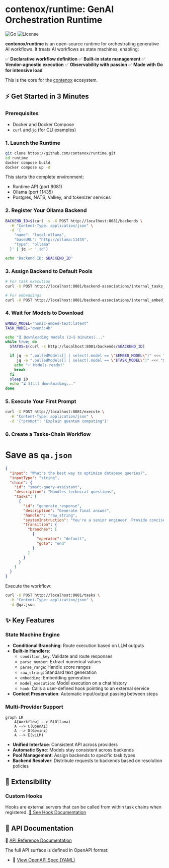 # contenox/runtime: GenAI Orchestration Runtime

![Go](https://img.shields.io/badge/Go-1.24+-00ADD8?logo=go)
![License](https://img.shields.io/badge/License-Apache%202.0-blue.svg)

**contenox/runtime** is an open-source runtime for orchestrating generative AI workflows. It treats AI workflows as state machines, enabling:

✅ **Declarative workflow definition**
✅ **Built-in state management**
✅ **Vendor-agnostic execution**
✅ **Observability with passion**
✅ **Made with Go for intensive load**


This is the core for the [contenox](https://github.com/contenox) ecosystem.

## ⚡ Get Started in 3 Minutes

### Prerequisites
- Docker and Docker Compose
- `curl` and `jq` (for CLI examples)

### 1. Launch the Runtime
```bash
git clone https://github.com/contenox/runtime.git
cd runtime
docker compose build
docker compose up -d
```

This starts the complete environment:
- Runtime API (port 8081)
- Ollama (port 11435)
- Postgres, NATS, Valkey, and tokenizer services

### 2. Register Your Ollama Backend
```bash
BACKEND_ID=$(curl -s -X POST http://localhost:8081/backends \
  -H "Content-Type: application/json" \
  -d '{
    "name": "local-ollama",
    "baseURL": "http://ollama:11435",
    "type": "ollama"
  }' | jq -r '.id')

echo "Backend ID: $BACKEND_ID"
```

### 3. Assign Backend to Default Pools
```bash
# For task execution
curl -X POST http://localhost:8081/backend-associations/internal_tasks_pool/backends/$BACKEND_ID

# For embeddings
curl -X POST http://localhost:8081/backend-associations/internal_embed_pool/backends/$BACKEND_ID
```

### 4. Wait for Models to Download
```bash
EMBED_MODEL="nomic-embed-text:latest"
TASK_MODEL="qwen3:4b"

echo "⏳ Downloading models (2–5 minutes)..."
while true; do
  STATUS=$(curl -s http://localhost:8081/backends/$BACKEND_ID)

  if jq -e ".pulledModels[] | select(.model == \"$EMBED_MODEL\")" <<< "$STATUS" >/dev/null && \
     jq -e ".pulledModels[] | select(.model == \"$TASK_MODEL\")" <<< "$STATUS" >/dev/null; then
    echo "✅ Models ready!"
    break
  fi
  sleep 10
  echo "⏳ Still downloading..."
done
```

### 5. Execute Your First Prompt
```bash
curl -X POST http://localhost:8081/execute \
  -H "Content-Type: application/json" \
  -d '{"prompt": "Explain quantum computing"}'
```

### 6. Create a Tasks-Chain Workflow
# Save as `qa.json`
```json
{
  "input": "What's the best way to optimize database queries?",
  "inputType": "string",
  "chain": {
    "id": "smart-query-assistant",
    "description": "Handles technical questions",
    "tasks": [
      {
        "id": "generate_response",
        "description": "Generate final answer",
        "handler": "raw_string",
        "systemInstruction": "You're a senior engineer. Provide concise, professional answers to technical questions.",
        "transition": {
          "branches": [
            {
              "operator": "default",
              "goto": "end"
            }
          ]
        }
      }
    ]
  }
}
```

Execute the workflow:
```bash
curl -X POST http://localhost:8081/tasks \
  -H "Content-Type: application/json" \
  -d @qa.json
```

## ✨ Key Features

### State Machine Engine
- **Conditional Branching**: Route execution based on LLM outputs
- **Built-in Handlers**:
  - `condition_key`: Validate and route responses
  - `parse_number`: Extract numerical values
  - `parse_range`: Handle score ranges
  - `raw_string`: Standard text generation
  - `embedding`: Embedding generation
  - `model_execution`: Model execution on a chat history
  - `hook`: Calls a user-defined hook pointing to an external service
- **Context Preservation**: Automatic input/output passing between steps

### Multi-Provider Support
```mermaid
graph LR
    A[Workflow] --> B(Ollama)
    A --> C(OpenAI)
    A --> D(Gemini)
    A --> E(vLLM)
```

- **Unified Interface**: Consistent API across providers
- **Automatic Sync**: Models stay consistent across backends
- **Pool Management**: Assign backends to specific task types
- **Backend Resolver**: Distribute requests to backends based on resolution policies

## 🧩 Extensibility

### Custom Hooks
Hooks are external servers that can be called from within task chains when registered.
[🔗 See Hook Documentation](./docs/hooks.md)

## 📘 API Documentation

🔗 [API Reference Documentation](./docs/api-reference.md)

The full API surface is defined in OpenAPI format:
- 🔗 [View OpenAPI Spec (YAML)](./docs/openapi.yaml)
